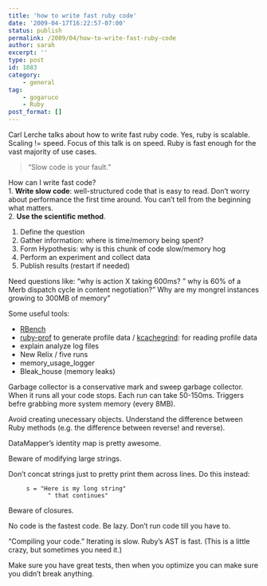 ```yaml
---
title: 'how to write fast ruby code'
date: '2009-04-17T16:22:57-07:00'
status: publish
permalink: /2009/04/how-to-write-fast-ruby-code
author: sarah
excerpt: ''
type: post
id: 1083
category:
    - general
tag:
    - gogaruco
    - Ruby
post_format: []
---
```

Carl Lerche talks about how to write fast ruby code. Yes, ruby is scalable. Scaling != speed. Focus of this talk is on speed. Ruby is fast enough for the vast majority of use cases.

> “Slow code is your fault.”

How can I write fast code?  
1\. **Write slow code**: well-structured code that is easy to read. Don’t worry about performance the first time around. You can’t tell from the beginning what matters.  
2\. **Use the scientific method**.

1. Define the question
2. Gather information: where is time/memory being spent?
3. Form Hypothesis: why is this chunk of code slow/memory hog
4. Perform an experiment and collect data
5. Publish results (restart if needed)

Need questions like: “why is action X taking 600ms? ” why is 60% of a Merb dispatch cycle in content negotiation?” Why are my mongrel instances growing to 300MB of memory”

Some useful tools:

- [RBench](http://github.com/somebee/rbench/tree/master)
- [ruby-prof](http://ruby-prof.rubyforge.org/) to generate profile data / [kcachegrind](http://kcachegrind.sourceforge.net): for reading profile data
- explain analyze log files
- New Relix / five runs
- memory\_usage\_logger
- Bleak\_house (memory leaks)

Garbage collector is a conservative mark and sweep garbage collector. When it runs all your code stops. Each run can take 50-150ms. Triggers befre grabbing more system memory (every 8MB).

Avoid creating unecessary objects. Understand the difference between Ruby methods (e.g. the difference between reverse! and reverse).

DataMapper’s identity map is pretty awesome.

Beware of modifying large strings.

Don’t concat strings just to pretty print them across lines. Do this instead:

```
     s = "Here is my long string" 
           " that continues"
```

Beware of closures.

No code is the fastest code. Be lazy. Don’t run code till you have to.

“Compiling your code.” Iterating is slow. Ruby’s AST is fast. (This is a little crazy, but sometimes you need it.)

Make sure you have great tests, then when you optimize you can make sure you didn’t break anything.